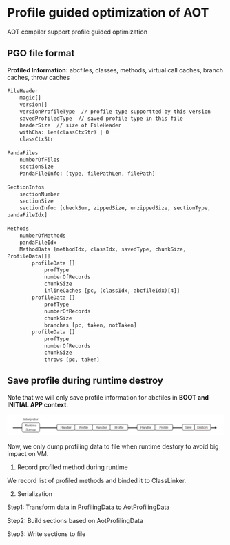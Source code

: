 # Profile guided optimization of AOT

AOT compiler support profile guided optimization

## PGO file format

**Profiled Information:** abcfiles, classes, methods, virtual call caches, branch caches, throw caches

```
FileHeader
    magic[]
    version[]
    versionProfileType  // profile type supportted by this version
    savedProfiledType  // saved profile type in this file
    headerSize  // size of FileHeader
    withCha: len(classCtxStr) | 0
    classCtxStr

PandaFiles
    numberOfFiles
    sectionSize
    PandaFileInfo: [type, filePathLen, filePath]

SectionInfos
    sectionNumber
    sectionSize
    sectionInfo: [checkSum, zippedSize, unzippedSize, sectionType, pandaFileIdx]

Methods
    numberOfMethods
    pandaFileIdx
    MethodData [methodIdx, classIdx, savedType, chunkSize, ProfileData[]]
        profileData []
            profType
            numberOfRecords
            chunkSize
            inlineCaches [pc, (classIdx, abcfileIdx)[4]]
        profileData []
            profType
            numberOfRecords
            chunkSize
            branches [pc, taken, notTaken]
        profileData []
            profType
            numberOfRecords
            chunkSize
            throws [pc, taken]
```

## Save profile during runtime destroy

Note that we will only save profile information for abcfiles in **BOOT and INITIAL APP context**.

![Profile collection and saving logic](images/aot_pgo.png)

Now, we only dump profiling data to file when runtime destory to avoid big impact on VM.

1. Record profiled method during runtime

We record list of profiled methods and binded it to ClassLinker.

2. Serialization

Step1: Transform data in ProfilingData to AotProfilingData

Step2: Build sections based on AotProfilingData

Step3: Write sections to file
